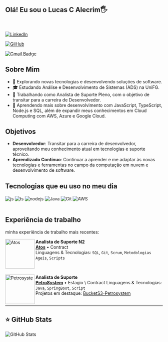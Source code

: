 ## Olá! Eu sou o Lucas C Alecrim🖐️
<br/>

[![LinkedIn](https://img.shields.io/badge/LinkedIn-0077B5?style=for-the-badge&logo=linkedin&logoColor=white)](https://www.linkedin.com/in/lucas-cardoso-alecrim)
<br/>

[![GiiHub](https://img.shields.io/badge/GitHub-100000?style=for-the-badge&logo=github&logoColor=white)](https://github.com/LucasCAlecrim)
<br/>

[![Gmail Badge](https://img.shields.io/badge/-lucascardosoalecrim99@gmail.com-006bed?style=flat-square&logo=Gmail&logoColor=white&link=mailto:SEU-EMAIL)](lucascardosoalecrim99@gmail.com)

## Sobre Mim

- 🤔 Explorando novas tecnologias e desenvolvendo soluções de software.
- 🎓 Estudando Análise e Desenvolvimento de Sistemas (ADS) na UniFG.
- 💼 Trabalhando como Analista de Suporte Pleno, com o objetivo de transitar para a carreira de Desenvolvedor.
- 🌱 Aprendendo mais sobre desenvolvimento com JavaScript, TypeScript, Node.js e SQL, além de expandir meus conhecimentos em Cloud Computing com AWS, Azure e Google Cloud.

## Objetivos

- **Desenvolvedor**: Transitar para a carreira de desenvolvedor, aproveitando meu conhecimento atual em tecnologias e suporte técnico.
- **Aprendizado Contínuo**: Continuar a aprender e me adaptar às novas tecnologias e ferramentas no campo da computação em nuvem e desenvolvimento de software.


## Tecnologias que eu uso no meu dia

<div style="display: inline_block">


  
  <img align="center" alt="js" src="https://img.shields.io/badge/JavaScript-F7DF1E?style=for-the-badge&logo=javascript&logoColor=black" />
  <img align="center" alt="ts" src="https://img.shields.io/badge/TypeScript-007ACC?style=for-the-badge&logo=typescript&logoColor=white" />
  <img align="center" alt="nodejs" src="https://img.shields.io/badge/Node.js-43853D?style=for-the-badge&logo=node.js&logoColor=white" />
  <img align="center" alt="Java" src="https://img.shields.io/badge/Java-ED8B00?style=for-the-badge&logo=java&logoColor=white" />
  <img align="center" alt="Git" src="https://img.shields.io/badge/Git-E34F26?style=for-the-badge&logo=git&logoColor=white" />
  <img align="center" alt="AWS" src="https://img.shields.io/badge/Amazon_AWS-232F3E?style=for-the-badge&logo=amazon-aws&logoColor=white" />


</div><br/>

## Experiência de trabalho

minha experiência de trabalho mais recentes:

[<img align="left" height="94px" width="94px" alt="Atos" src="https://pbs.twimg.com/profile_images/1455940232952561664/7zuhiAMn_400x400.jpg"/>](https://atos.net/pt-br/brasil-atos)

**Analista de Suporte N2** \
[**Atos**](https://atos.net/pt-br/brasil-atos) • Contract \
Linguagens & Tecnologias: `SQL`, `Git`, `Scrum`, `Metodologias Ageis`, `Scripts`

<br/>

[<img align="left" height="94px" width="94px" alt="Petrosyste" src="https://encrypted-tbn0.gstatic.com/images?q=tbn:ANd9GcS8lYUs0Rzkra7sVxXrrdmFsK2vWk02Xl2R7RmQwuhr_X67vg6r0ywJT23AVhur38-Asfw&usqp=CAU"/>](https://petrosystem.com.br)

**Analista de Suporte** \
[**PetroSystem**](https://petrosystem.com.br) • Estagio \ Contract
Linguagens & Tecnologias: `Java`, `SpringBoot`, `Script`\
Projetos em destaque: [BucketS3-Petrosystem](https://github.com/LucasCAlecrim/buckets3-petrosystem)
<br/>
<br/>

----------------------------------------------------------------
## ⭐ GitHub Stats
![GitHub Stats](https://github-readme-stats.vercel.app/api?username=LucasCAlecrim&show_icons=true)

